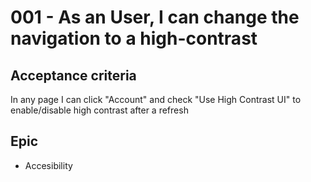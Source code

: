 # 001 - As an User, I can change the navigation to a high-contrast

## Acceptance criteria

In any page I can click "Account" and check "Use High Contrast UI" to enable/disable high contrast after a refresh

## Epic

* Accesibility
